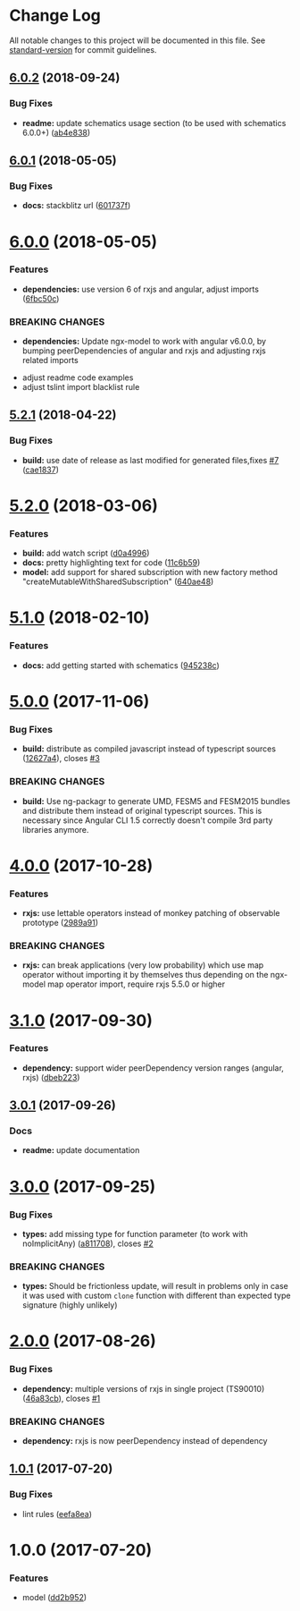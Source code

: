 # Change Log

All notable changes to this project will be documented in this file. See [standard-version](https://github.com/conventional-changelog/standard-version) for commit guidelines.

<a name="6.0.2"></a>
## [6.0.2](https://github.com/tomastrajan/ngx-model/compare/v6.0.1...v6.0.2) (2018-09-24)


### Bug Fixes

* **readme:** update schematics usage section (to be used with schematics 6.0.0+) ([ab4e838](https://github.com/tomastrajan/ngx-model/commit/ab4e838))



<a name="6.0.1"></a>
## [6.0.1](https://github.com/tomastrajan/ngx-model/compare/v6.0.0...v6.0.1) (2018-05-05)


### Bug Fixes

* **docs:** stackblitz url ([601737f](https://github.com/tomastrajan/ngx-model/commit/601737f))



<a name="6.0.0"></a>
# [6.0.0](https://github.com/tomastrajan/ngx-model/compare/v5.2.1...v6.0.0) (2018-05-05)


### Features

* **dependencies:** use version 6 of rxjs and angular, adjust imports ([6fbc50c](https://github.com/tomastrajan/ngx-model/commit/6fbc50c))


### BREAKING CHANGES

* **dependencies:** Update ngx-model to work with angular v6.0.0, by bumping peerDependencies of angular and rxjs and adjusting rxjs related imports

- adjust readme code examples
- adjust tslint import blacklist rule



<a name="5.2.1"></a>
## [5.2.1](https://github.com/tomastrajan/ngx-model/compare/v5.2.0...v5.2.1) (2018-04-22)


### Bug Fixes

* **build:** use date of release as last modified for generated files,fixes [#7](https://github.com/tomastrajan/ngx-model/issues/7) ([cae1837](https://github.com/tomastrajan/ngx-model/commit/cae1837))



<a name="5.2.0"></a>
# [5.2.0](https://github.com/tomastrajan/ngx-model/compare/v5.1.0...v5.2.0) (2018-03-06)


### Features

* **build:** add watch script ([d0a4996](https://github.com/tomastrajan/ngx-model/commit/d0a4996))
* **docs:** pretty highlighting text for code ([11c6b59](https://github.com/tomastrajan/ngx-model/commit/11c6b59))
* **model:** add support for shared subscription with new factory method "createMutableWithSharedSubscription" ([640ae48](https://github.com/tomastrajan/ngx-model/commit/640ae48))



<a name="5.1.0"></a>
# [5.1.0](https://github.com/tomastrajan/ngx-model/compare/v5.0.0...v5.1.0) (2018-02-10)


### Features

* **docs:** add getting started with schematics ([945238c](https://github.com/tomastrajan/ngx-model/commit/945238c))



<a name="5.0.0"></a>
# [5.0.0](https://github.com/tomastrajan/ngx-model/compare/v4.0.0...v5.0.0) (2017-11-06)


### Bug Fixes

* **build:** distribute as compiled javascript instead of typescript sources ([12627a4](https://github.com/tomastrajan/ngx-model/commit/12627a4)), closes [#3](https://github.com/tomastrajan/ngx-model/issues/3)


### BREAKING CHANGES

* **build:** Use ng-packagr to generate UMD, FESM5 and FESM2015 bundles and distribute them instead of original typescript sources. This is necessary since Angular CLI 1.5 correctly doesn't compile 3rd party libraries anymore.



<a name="4.0.0"></a>
# [4.0.0](https://github.com/tomastrajan/ngx-model/compare/v3.1.0...v4.0.0) (2017-10-28)


### Features

* **rxjs:** use lettable operators instead of monkey patching of observable prototype ([2989a91](https://github.com/tomastrajan/ngx-model/commit/2989a91))


### BREAKING CHANGES

* **rxjs:** can break applications (very low probability) which use map operator without importing it by themselves thus depending on the ngx-model map operator import, require rxjs 5.5.0 or higher



<a name="3.1.0"></a>
# [3.1.0](https://github.com/tomastrajan/ngx-model/compare/v3.0.1...v3.1.0) (2017-09-30)


### Features

* **dependency:** support wider peerDependency version ranges (angular, rxjs) ([dbeb223](https://github.com/tomastrajan/ngx-model/commit/dbeb223))



<a name="3.0.1"></a>
## [3.0.1](https://github.com/tomastrajan/ngx-model/compare/v3.0.0...v3.0.1) (2017-09-26)

### Docs

* **readme:** update documentation

<a name="3.0.0"></a>
# [3.0.0](https://github.com/tomastrajan/ngx-model/compare/v2.0.0...v3.0.0) (2017-09-25)


### Bug Fixes

* **types:** add missing type for function parameter (to work with noImplicitAny) ([a811708](https://github.com/tomastrajan/ngx-model/commit/a811708)), closes [#2](https://github.com/tomastrajan/ngx-model/issues/2)


### BREAKING CHANGES

* **types:** Should be frictionless update, will result in problems only in case it was used with custom `clone` function with different than expected type signature (highly unlikely)



<a name="2.0.0"></a>
# [2.0.0](https://github.com/tomastrajan/ngx-model/compare/v1.0.1...v2.0.0) (2017-08-26)


### Bug Fixes

* **dependency:** multiple versions of rxjs in single project (TS90010) ([46a83cb](https://github.com/tomastrajan/ngx-model/commit/46a83cb)), closes [#1](https://github.com/tomastrajan/ngx-model/issues/1)


### BREAKING CHANGES

* **dependency:** rxjs is now peerDependency instead of dependency



<a name="1.0.1"></a>
## [1.0.1](https://github.com/tomastrajan/ngx-model/compare/v1.0.0...v1.0.1) (2017-07-20)


### Bug Fixes

* lint rules ([eefa8ea](https://github.com/tomastrajan/ngx-model/commit/eefa8ea))



<a name="1.0.0"></a>
# 1.0.0 (2017-07-20)


### Features

* model ([dd2b952](https://github.com/tomastrajan/ngx-model/commit/dd2b952))
